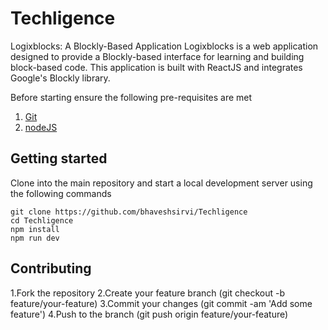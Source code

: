 # Techligence
Logixblocks: A Blockly-Based Application
Logixblocks is a web application designed to provide a Blockly-based interface for learning and building block-based code. This application is built with ReactJS and integrates Google's Blockly library.

Before starting ensure the following pre-requisites are met
1. [Git](https://git-scm.com/downloads)
2. [nodeJS](https://nodejs.org/en/download)

## Getting started
Clone into the main repository and start a local development server using the following commands 
```
git clone https://github.com/bhaveshsirvi/Techligence
cd Techligence
npm install
npm run dev
```

## Contributing
1.Fork the repository
2.Create your feature branch (git checkout -b feature/your-feature)
3.Commit your changes (git commit -am 'Add some feature')
4.Push to the branch (git push origin feature/your-feature)



